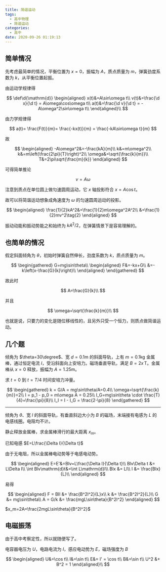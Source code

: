 ```yaml
---
title: 简谐运动
tags:
  - 高中物理
  - 简谐运动
categories:
  - 高中
date: 2020-09-26 01:19:13
---
```


## 简单情况

先考虑最简单的情况，平衡位置为 $x=0$，振幅为 $A$，质点质量为 $m$，弹簧劲度系数为 $k$，从平衡位置起振。

由运动学规律得

$$
\def\d{\mathrm{d}}
\begin{aligned}
x(t)&=A\sin\omega t\\
v(t)&=\frac{\d x}{\d t} = A\omega\cos\omega t\\
a(t)&=\frac{\d v}{\d t} = -A\omega^2\sin\omega t\\
\end{aligned}\\
$$

<!-- more -->

由力学规律得

$$
a(t)= \frac{F(t)}{m}= \frac{-kx(t)}{m} = \frac{-kA\sin\omega t}{m}
$$

故

$$
\begin{aligned}
-A\omega^2&=-\frac{kA}{m}\\
k&=m\omega^2\\
k&=m\left(\frac{2\pi}{T}\right)^2\\
\omega&=\sqrt{\frac{k}{m}}\\
T&=2\pi\sqrt{\frac{m}{k}}
\end{aligned}
$$

可得简单推论

$$
v = A\omega\tag{1}
$$

注意到质点在单位圆上做匀速圆周运动，它 $x$ 轴投影符合 $x=A\cos t$。

故可以将简谐运动想象成角速度为 $\omega$ 的匀速圆周运动的投影。

$$
\begin{aligned}
\frac{1}{2}kA^2&=\frac{1}{2}m\omega^2A^2\\
&=\frac{1}{2}mv^2\tag{2}
\end{aligned}
$$

振动动能和振动势能之和始终为 $kA^2/2$，在弹簧情景下是容易理解的。

## 也简单的情况

假定斜面倾角为 $\theta$，初始时弹簧自然伸长，劲度系数为 $k$，质点质量为 $m$。

$$
\begin{gathered}
G=mg\sin\theta\\
\begin{aligned}
F&=-kx+G\\
&=-k\left(x-\frac{G}{k}\right)\\
\end{aligned}
\end{gathered}
$$

故此时

$$
A=\frac{G}{k}\\
$$

并且

$$
\omega=\sqrt{\frac{k}{m}}\\
$$

也就是说，只要力的变化是随位移线性的，且另外只受一个恒力，则质点做简谐运动。

## 几个题

倾角为 $\theta=30\degree$、宽 $d=0.1\text{m}$ 的斜面导轨，上有 $m=0.1\text{kg}$ 金属棒，通过恒定电流 $I$，受沿斜面向上安培力。磁场垂直导轨，满足 $B=2x\,\text{T}$。金属棒从 $x=0$ 释放，振幅为 $A=1.25\text{m}$。

求 $t=0$ 到 $t=T/4$ 时间安培力冲量。

$$
\begin{gathered}
k = G/A = mg\sin\theta/A=0.4\\
\omega=\sqrt{\frac{k}{m}}=2\\
I = p_1 - p_0 = m\omega A = 0.25\\
I_G=mg\sin\theta \cdot \frac{T}{4}=\frac{\pi}{8}\\
I_I = I - I_G = \frac{2-\pi}{8}
\end{gathered}
$$

---

倾角为 $\theta$、宽 $l$ 的斜面导轨，有垂直斜边大小为 $B$ 的磁场，末端接有电感为 $L$ 的电感线圈。电阻均不计。

静止释放金属棒，求金属棒滑行的最大距离 $x_m$。

已知电感 $E=L\frac{\Delta I}{\Delta t}$

由于无电阻，所以金属棒电动势等于电感电动势。

$$
\begin{aligned}
E=E'&=Blv=L\frac{\Delta I}{\Delta t}\\
Blv\Delta t &= L\Delta I\\
\int Blv\mathrm{d}t&=\int L\mathrm{d}I\\
Blx &= LI\\
I &= \frac{Blx}{L}\\
\end{aligned}
$$

易得

$$
\begin{aligned}
F = BIl &= \frac{B^2l^2}{L}x\\
k &= \frac{B^2l^2}{L}\\
G &= mg\sin\theta\\
A = G/k &= \frac{mgL\sin\theta}{B^2l^2}
\end{aligned}
$$

$x_m=2A=\frac{2mgL\sin\theta}{B^2l^2}$

## 电磁振荡

由于高中考察定性，所以就随便写了。

电容器电压为 $U$，电路电流为 $I$，感应电动势为 $E$，磁场强度为 $B$

$$
\begin{aligned}
  U&=\cos t\\
  I&=\sin t\\
  E&= I' = \cos t\\
  B&=\sin t\\
U^2 &+ B^2 = 1
\end{aligned}\\
$$
